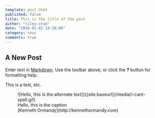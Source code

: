 ```yaml
---
template: post.html
published: false
title: This is the title of the post
author: "riley-cran"
date: "2016-01-01 14:30:00"
category: news
comments: true
---
```


## A New Post

Enter text in [Markdown](http://daringfireball.net/projects/markdown/). Use the toolbar above, or click the **?** button for formatting help.

This is a test, etc.

<figure>
![Hello, this is the alternate text]({{site.baseurl}}/media/i-cant-spell.gif)
<figcaption>Hello, this is the caption</figcaption>
<footer>[Kenneth Ormandy](http://kennethormandy.com)</footer>
</figure>
